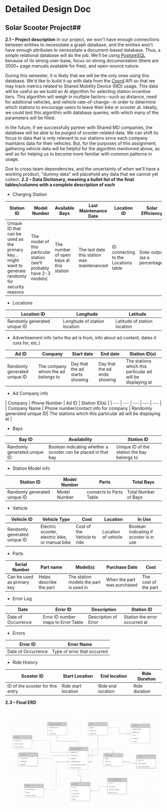 # Detailed Design Doc #
## Solar Scooter Project##

**2.1 – Project description**
In our project, we won't have enough connections between entities to necessitate a graph database, and the entities won't have enough attributes to necessitate a document-based database. Thus, a simple relational database will do the job.  We'll be using [PostgreSQL](https://www.postgresql.org/) because of its strong user-base, focus on strong documentation (there are 3500+ page manuals available for free), and open-source nature.

During this semester, it is likely that we will be the only ones using this database.  We'd like to build it up with data from the [Coord](https://coord.co/quickstart/sv) API so that we may track metrics related to Shared Mobility Device (MD) usage.  This data will be useful as we build an AI algorithm for selecting station incentive tiers.  This algorithm will weigh in multiple factors--such as distance, need for additional vehicles, and vehicle rate-of-change--in order to determine which stations to encourage users to leave their bike or scooter at.  Ideally, we could test this algorithm with database queries, with which many of the parameters will be filled.

In the future, if we successfully partner with Shared MD companies, the database will be able to be purged of scooter-related data.  We can shift its focus to data that is only relevant to our stations since each company maintains data for their vehicles.  But, for the purposes of this assignment, gathering vehicle data will be helpful for the algorithm mentioned above, as well as for helping us to become more familiar with common patterns in usage.

Due to cross-team dependencies, and the uncertainty of when we'll have a working product, &quot;dummy data&quot; will placehold any data that we cannot yet collect.
**2.2 – Data Dictionary, meaning a bullet list of the final tables/columns with a complete description of each**

- Charging Station

| Station ID | Model Number | Available Bays | Last Maintenance Date | Location ID | Solar Efficiency |
| --- | --- | --- | --- | --- | --- |
| Unique ID that can be used as the primary key... might want to generate randomly for security reasons | The model of this particular station (we'll probably have 2-3 models) | The number of open bays at this station | The last date this station was maintenanced | ID connecting to the Locations table | Solar output (as a percentage) |

- Locations

| Location ID | Longitude | Latitude |
| --- | --- | --- |
| Randomly generated unique ID | Longitude of station location | Latitude of station location |


- Advertisement info (who the ad is from, info about ad content, dates it runs for, etc.)

| Ad ID | Company | Start date | End date | Station ID(s) |
| --- | --- | --- | --- | --- |
| Randomly generated unique ID | The company whom the ad belongs to | Day that the ad starts showing | Day that the ad ends showing | The stations which this particular ad will be displaying at |

- Ad Company info

| Company | Phone Number | Ad ID | Station ID(s) |
| --- | --- | --- | --- | --- |
| Company Name | Phone number/contact info for company | Randomly generated unique ID| The stations which this particular ad will be displaying at |

- Bays

| Bay ID | Availability | Station ID |
| --- | --- | --- |
| Randomly generated unique ID | Boolean indicating whether a scooter can be placed in that bay | Unique ID of the station the bay belongs to|

- Station Model info

| Station ID | Model Number | Parts | Total Bays |
| --- | --- | --- | --- |
| Randomly generated unique ID | Model Number | connects to Parts Table | Total Number of Bays |


- Vehicle

| Vehicle ID | Vehicle Type | Cost | Location | In Use |
| --- | --- | --- | --- | --- |
| Randomly generated unique ID | Electric scooter, electric bike, or manual bike | Cost of the Vehicle to ride | Location of vehicle | Boolean indicating if scooter is in use |

- Parts

| Serial Number | Part name | Model(s) | Purchase Date | Cost |
| --- | --- | --- | --- | --- |
| Can be used as primary key | Helps describe the part | The station models the part is used in | When the part was purchased | The cost of the part |

- Error Log

| Date | Error ID | Description | Station ID |
| --- | --- | --- | ---|
| Date of Occurrence | Error ID number maps to Error Table | Description of Error | Station the error occurred at |

- Errors

| Error ID | Error Name |
| --- | --- |
| Date of Occurrence | Type of error that occurred |

- Ride History

| Scooter ID | Start Location | End location | Ride Duration |
| --- | --- | --- | --- |
| ID of the scooter for this entry | Ride start location | Ride end location | Ride duration |


**2.3 – Final ERD**

![ERD](./images/ERD-final.png)
